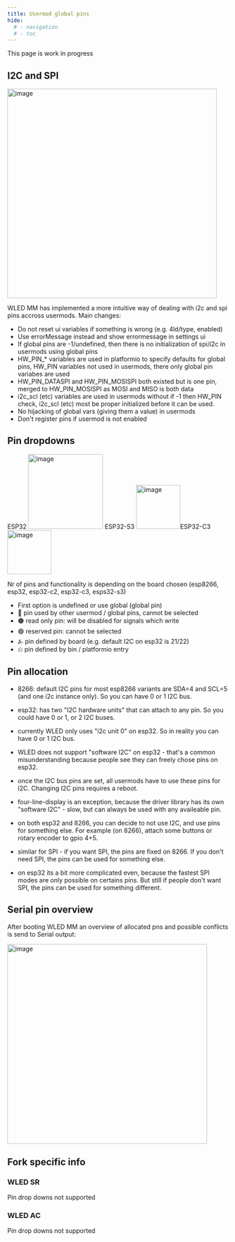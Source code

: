 ```yaml
---
title: Usermod global pins
hide:
  # - navigation
  # - toc
---
```



This page is work in progress

## I2C and SPI

<img width="476" alt="image" src="https://user-images.githubusercontent.com/91013628/212864986-6d76bce7-0032-4624-b9a3-bb30af2e81d7.png">

WLED MM has implemented a more intuitive way of dealing with i2c and spi pins accross usermods. Main changes:

* Do not reset ui variables if something is wrong (e.g. 4ld/type, enabled)
* Use errorMessage instead and show errormessage in settings ui
* If global pins are -1/undefined, then there is no initialization of spi/i2c in usermods using global pins
* HW_PIN_* variables are used in platformio to specify defaults for global pins, HW_PIN variables not used in usermods, there only global pin variabes are used
* HW_PIN_DATASPI and HW_PIN_MOSISPI both existed but is one pin, merged to HW_PIN_MOSISPI as MOSI and MISO is both data
* i2c_scl (etc) variables are used in usermods without if -1 then HW_PIN check, i2c_scl (etc) most be proper initialized before it can be used.
* No hijacking of global vars (giving them a value) in usermods
* Don't register pins if usermod is not enabled

## Pin dropdowns
ESP32 <img width="170" alt="image" src="https://user-images.githubusercontent.com/91013628/212557801-0329826a-9d00-4c85-abd9-049c73c5a773.png"> ESP32-S3 <img width="100" alt="image" src="https://user-images.githubusercontent.com/91013628/212862709-95f150fd-42b8-4191-bbf4-d525ab8978a2.png">ESP32-C3<img width="100" alt="image" src="https://user-images.githubusercontent.com/91013628/212862773-1e330fb8-2f7d-47a7-989c-3791c2fec416.png">

Nr of pins and functionality is depending on the board chosen (esp8266, esp32, esp32-c2, esp32-c3, esps32-s3)

* First option is undefined or use global (global pin)
* 🔴 pin used by other usermod / global pins, cannot be selected
* 🟠 read only pin: will be disabled for signals which write
* 🟣 reserved pin: cannot be selected
* ⍼ pin defined by board (e.g. default I2C on esp32 is 21/22)
* ⎌ pin defined by bin / platformio entry

## Pin allocation
* 8266: default I2C pins for most esp8266 variants are SDA=4 and SCL=5 (and one i2c instance only). So you can have 0 or 1 I2C bus.
* esp32: has two "I2C hardware units" that can attach to any pin.  So you could have 0 or 1, or 2 I2C buses.
* currently WLED only uses "i2c unit 0" on esp32. So in reality you can have 0 or 1 I2C bus.
* WLED does not support "software I2C" on esp32 - that's a common misunderstanding because people see they can freely chose pins on esp32.
* once the I2C bus pins are set, all usermods have to use these pins for I2C. Changing I2C pins requires a reboot.
* four-line-display is an exception, because the driver library has its own "software I2C" - slow, but can always be used with any availeable pin.

* on both esp32 and 8266, you can decide to not use I2C, and use pins for something else. For example (on 8266), attach some buttons or rotary encoder to gpio 4+5. 
* similar for SPI - if you want SPI, the pins are fixed on 8266. If you don't need SPI, the pins can be used for something else.
* on esp32 its a bit more complicated even, because the fastest SPI modes are only possible on certains pins. But still if people don't want SPI, the pins can be used for something different.

## Serial pin overview
After booting WLED MM an overview of allocated pns and possible conflicts is send to Serial output:

<img width="454" alt="image" src="https://user-images.githubusercontent.com/91013628/212862122-06dca5b1-0c37-4e5b-a43d-4a0b372d1698.png">


## Fork specific info

### WLED SR
Pin drop downs not supported

### WLED AC
Pin drop downs not supported

